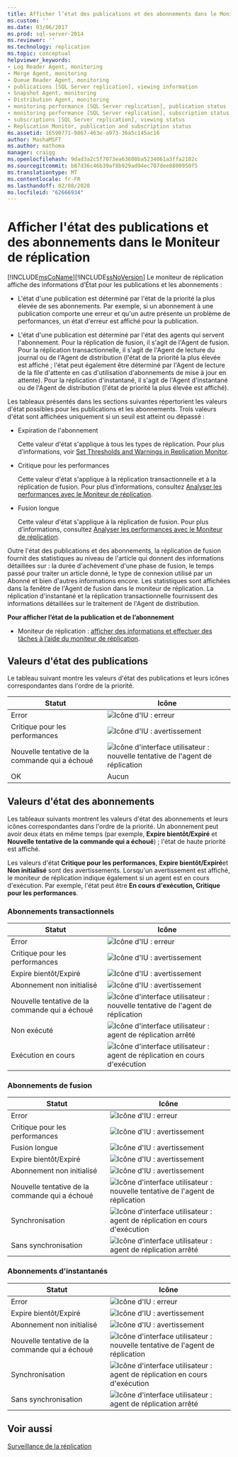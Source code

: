 ```yaml
---
title: Afficher l’état des publications et des abonnements dans le Moniteur de réplication | Microsoft Docs
ms.custom: ''
ms.date: 03/06/2017
ms.prod: sql-server-2014
ms.reviewer: ''
ms.technology: replication
ms.topic: conceptual
helpviewer_keywords:
- Log Reader Agent, monitoring
- Merge Agent, monitoring
- Queue Reader Agent, monitoring
- publications [SQL Server replication], viewing information
- Snapshot Agent, monitoring
- Distribution Agent, monitoring
- monitoring performance [SQL Server replication], publication status
- monitoring performance [SQL Server replication], subscription status
- subscriptions [SQL Server replication], viewing status
- Replication Monitor, publication and subscription status
ms.assetid: 16590771-9867-463e-a973-36a5c145ac16
author: MashaMSFT
ms.author: mathoma
manager: craigg
ms.openlocfilehash: 9dad3a2c5f7073ea63608ba5234061a3ffa2102c
ms.sourcegitcommit: b87d36c46b39af8b929ad94ec707dee8800950f5
ms.translationtype: MT
ms.contentlocale: fr-FR
ms.lasthandoff: 02/08/2020
ms.locfileid: "62666934"
---
```

# <a name="view-publication-and-subscription-status-in-replication-monitor"></a>Afficher l'état des publications et des abonnements dans le Moniteur de réplication
  [!INCLUDE[msCoName](../../../includes/msconame-md.md)][!INCLUDE[ssNoVersion](../../../includes/ssnoversion-md.md)] Le moniteur de réplication affiche des informations d’État pour les publications et les abonnements :  
  
-   L'état d'une publication est déterminé par l'état de la priorité la plus élevée de ses abonnements. Par exemple, si un abonnement à une publication comporte une erreur et qu'un autre présente un problème de performances, un état d'erreur est affiché pour la publication.  
  
-   L'état d'une publication est déterminé par l'état des agents qui servent l'abonnement. Pour la réplication de fusion, il s'agit de l'Agent de fusion. Pour la réplication transactionnelle, il s'agit de l'Agent de lecture du journal ou de l'Agent de distribution (l'état de la priorité la plus élevée est affiché ; l'état peut également être déterminé par l'Agent de lecture de la file d'attente en cas d'utilisation d'abonnements de mise à jour en attente). Pour la réplication d'instantané, il s'agit de l'Agent d'instantané ou de l'Agent de distribution (l'état de priorité la plus élevée est affiché).  
  
 Les tableaux présentés dans les sections suivantes répertorient les valeurs d'état possibles pour les publications et les abonnements. Trois valeurs d'état sont affichées uniquement si un seuil est atteint ou dépassé :  
  
-   Expiration de l'abonnement  
  
     Cette valeur d'état s'applique à tous les types de réplication. Pour plus d’informations, voir [Set Thresholds and Warnings in Replication Monitor](set-thresholds-and-warnings-in-replication-monitor.md).  
  
-   Critique pour les performances  
  
     Cette valeur d'état s'applique à la réplication transactionnelle et à la réplication de fusion. Pour plus d’informations, consultez [Analyser les performances avec le Moniteur de réplication](monitor-performance-with-replication-monitor.md).  
  
-   Fusion longue  
  
     Cette valeur d'état s'applique à la réplication de fusion. Pour plus d’informations, consultez [Analyser les performances avec le Moniteur de réplication](monitor-performance-with-replication-monitor.md).  
  
 Outre l'état des publications et des abonnements, la réplication de fusion fournit des statistiques au niveau de l'article qui donnent des informations détaillées sur : la durée d'achèvement d'une phase de fusion, le temps passé pour traiter un article donné, le type de connexion utilisé par un Abonné et bien d'autres informations encore. Les statistiques sont affichées dans la fenêtre de l'Agent de fusion dans le moniteur de réplication. La réplication d'instantané et la réplication transactionnelle fournissent des informations détaillées sur le traitement de l'Agent de distribution.  
  
 **Pour afficher l’état de la publication et de l’abonnement**  
  
-   Moniteur de réplication : [afficher des informations et effectuer des tâches à l’aide du moniteur de réplication](view-information-and-perform-tasks-replication-monitor.md).
  
  
## <a name="publication-status-values"></a>Valeurs d'état des publications  
 Le tableau suivant montre les valeurs d'état des publications et leurs icônes correspondantes dans l'ordre de la priorité.  
  
|Statut|Icône|  
|------------|----------|  
|Error|![Icône d'IU : erreur](../media/repl-icon-error.gif "Icône d'IU : erreur")|  
|Critique pour les performances|![Icône d'IU : avertissement](../media/repl-icon-warn.gif "Icône d'IU : avertissement")|  
|Nouvelle tentative de la commande qui a échoué|![Icône d'interface utilisateur : nouvelle tentative de l'agent de réplication](../media/repl-icon-retry.gif "Icône d'interface utilisateur : nouvelle tentative de l'agent de réplication")|  
|OK|Aucun|  
  
## <a name="subscription-status-values"></a>Valeurs d'état des abonnements  
 Les tableaux suivants montrent les valeurs d'état des abonnements et leurs icônes correspondantes dans l'ordre de la priorité. Un abonnement peut avoir deux états en même temps (par exemple, **Expire bientôt/Expiré** et **Nouvelle tentative de la commande qui a échoué**) ; l'état de haute priorité est affiché.  
  
 Les valeurs d'état **Critique pour les performances**, **Expire bientôt/Expiré**et **Non initialisé** sont des avertissements. Lorsqu'un avertissement est affiché, le moniteur de réplication indique également si un agent est en cours d'exécution. Par exemple, l'état peut être **En cours d'exécution, Critique pour les performances**.  
  
### <a name="transactional-subscriptions"></a>Abonnements transactionnels  
  
|Statut|Icône|  
|------------|----------|  
|Error|![Icône d'IU : erreur](../media/repl-icon-error.gif "Icône d’IU : erreur")|  
|Critique pour les performances|![Icône d'IU : avertissement](../media/repl-icon-warn.gif "Icône d’IU : avertissement")|  
|Expire bientôt/Expiré|![Icône d'IU : avertissement](../media/repl-icon-warn.gif "Icône d'IU : avertissement")|  
|Abonnement non initialisé|![Icône d'IU : avertissement](../media/repl-icon-warn.gif "Icône d'IU : avertissement")|  
|Nouvelle tentative de la commande qui a échoué|![Icône d'interface utilisateur : nouvelle tentative de l'agent de réplication](../media/repl-icon-retry.gif "Icône d'interface utilisateur : nouvelle tentative de l'agent de réplication")|  
|Non exécuté|![Icône d'interface utilisateur : agent de réplication arrêté](../media/repl-icon-stopped.gif "Icône d'interface utilisateur : agent de réplication arrêté")|  
|Exécution en cours|![Icône d'interface utilisateur : agent de réplication en cours d'exécution](../media/repl-icon-running.gif "Icône d'interface utilisateur : agent de réplication en cours d'exécution")|  
  
### <a name="merge-subscriptions"></a>Abonnements de fusion  
  
|Statut|Icône|  
|------------|----------|  
|Error|![Icône d'IU : erreur](../media/repl-icon-error.gif "Icône d'IU : erreur")|  
|Critique pour les performances|![Icône d'IU : avertissement](../media/repl-icon-warn.gif "Icône d'IU : avertissement")|  
|Fusion longue|![Icône d'IU : avertissement](../media/repl-icon-warn.gif "Icône d'IU : avertissement")|  
|Expire bientôt/Expiré|![Icône d'IU : avertissement](../media/repl-icon-warn.gif "Icône d'IU : avertissement")|  
|Abonnement non initialisé|![Icône d'IU : avertissement](../media/repl-icon-warn.gif "Icône d’IU : avertissement")|  
|Nouvelle tentative de la commande qui a échoué|![Icône d'interface utilisateur : nouvelle tentative de l'agent de réplication](../media/repl-icon-retry.gif "Icône d'interface utilisateur : nouvelle tentative de l'agent de réplication")|  
|Synchronisation|![Icône d'interface utilisateur : agent de réplication en cours d'exécution](../media/repl-icon-running.gif "Icône d'interface utilisateur : agent de réplication en cours d'exécution")|  
|Sans synchronisation|![Icône d'interface utilisateur : agent de réplication arrêté](../media/repl-icon-stopped.gif "Icône d'interface utilisateur : agent de réplication arrêté")|  
  
### <a name="snapshot-subscriptions"></a>Abonnements d'instantanés  
  
|Statut|Icône|  
|------------|----------|  
|Error|![Icône d'IU : erreur](../media/repl-icon-error.gif "Icône d'IU : erreur")|  
|Expire bientôt/Expiré|![Icône d'IU : avertissement](../media/repl-icon-warn.gif "Icône d'IU : avertissement")|  
|Abonnement non initialisé|![Icône d'IU : avertissement](../media/repl-icon-warn.gif "Icône d'IU : avertissement")|  
|Nouvelle tentative de la commande qui a échoué|![Icône d'interface utilisateur : nouvelle tentative de l'agent de réplication](../media/repl-icon-retry.gif "Icône d'interface utilisateur : nouvelle tentative de l'agent de réplication")|  
|Synchronisation|![Icône d'interface utilisateur : agent de réplication en cours d'exécution](../media/repl-icon-running.gif "Icône d'interface utilisateur : agent de réplication en cours d'exécution")|  
|Sans synchronisation|![Icône d'interface utilisateur : agent de réplication arrêté](../media/repl-icon-stopped.gif "Icône d'interface utilisateur : agent de réplication arrêté")|  
  
## <a name="see-also"></a>Voir aussi  
 [Surveillance de la réplication](../monitoring-replication.md)  
  
  
